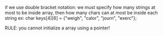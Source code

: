 if we use double bracket notation: 
we must specify how many strings at most to be inside array, then how many chars can at most be inside each string
ex: char keys[4][6] = {"weigh", "calor", "journ", "exerc"};


RULE: you cannot initialize a array using a pointer!

